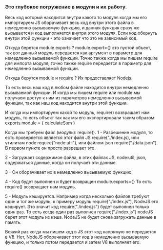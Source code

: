 ### Это глубокое погружение в модули и их работу.

Весь код который находится внутри какого то модуля когда мы его импортируем JS
оборачивает весь код внутри этого файла в немедленно вызываемую функцию, и данная функция сразу же вызывается и код выполняется внутри этого модуля.
Если код обернуть внутри этой функции - это означает что это не зависимый код.

Откуда берется module.exports ?
module.export={} это пустой объект, так вот данный модуль передается
как аргумент в параметр для немедленно вызываемой функции.
Точно также когда мы пишем require для импорта модуля,
точно также require передается в параметр для немедленно вызываемой функции.

Откуда берутся module и require ?
Их предоставляет Nodejs.

То есть весь наш код в любом файле находится внутри немедленно вызываемой функции.
И когда мы пишем require или module мы получаем доступ к ним из параметров
немедленно вызываемой функции, так как наш код находится внутри этой функции.

И когда мы импортируем какой то модуль, require() возвращает нам модуль,
то есть объект так как мы его экспортировали таким образом:
exports.module = { calculateSum }

Когда мы требуем файл (модуль): require().
1 - Разрешение модуля, то есть проверяется является этот файл JS require("./index.js), или утилитам node require("node:util"), или файлом json require("./data.json").
В первом пункте он просто разрешает это.

2 - Загружает содержимое файла, в этих файлах JS, node:util, json,
содержаться данные, когда он получает эти данные.

3 - Он оборачивает их в немедленно вызываемую функцию.

4 - Код будет выполнен и будет возвращен module.exports={}
То есть require() возвращает нам модуль.

5 - Модуль кэшируется.
Например когда несколько файлов требуют один и тот же модуль,
к примеру модуль require("./index.js"), NodeJS его кэширует.
Это значит код require("./index.js") будет выполнен только один раз.
То есть когда один раз выполнен require("./index.js") nodeJS берет этот модуль
из кэша.
NodeJS не будет снова загружать данные в память.

Всякий раз когда мы пишем код в JS этот код напрямую не передается в V8.
Нет, NodeJS оборачивает этот код в немедленно вызываемую функцию,
и только потом передается и затем V8 выполняет его.
